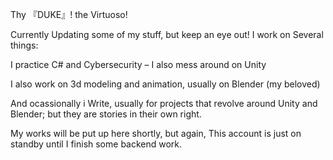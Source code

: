 Thy 『DUKE』! the Virtuoso!

Currently Updating some of my stuff, but keep an eye out! I work on Several things:

I practice C# and Cybersecurity – I also mess around on Unity

I also work on 3d modeling and animation, usually on Blender (my beloved)

And ocassionally i Write, usually for projects that revolve around Unity and Blender; but they are stories in their own right.

My works will be put up here shortly, but again, This account is just on standby until I finish some backend work.

